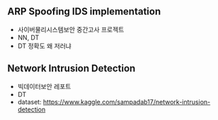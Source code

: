 ## ARP Spoofing IDS implementation
- 사이버물리시스템보안 중간고사 프로젝트
- NN, DT
- DT 정확도 왜 저러냐



## Network Intrusion Detection
- 빅데이터보안 레포트
- DT
- dataset: https://www.kaggle.com/sampadab17/network-intrusion-detection

